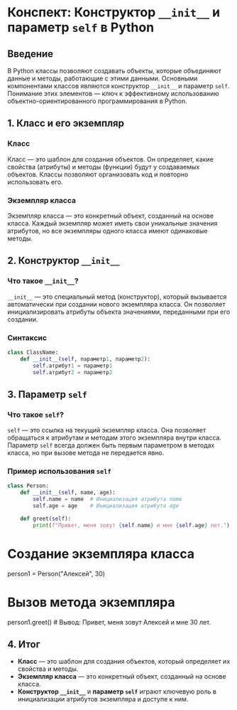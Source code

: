 # Конспект: Конструктор `__init__` и параметр `self` в Python

## Введение

В Python классы позволяют создавать объекты, которые объединяют данные и методы, работающие с этими данными. Основными компонентами классов являются конструктор `__init__` и параметр `self`. Понимание этих элементов — ключ к эффективному использованию объектно-ориентированного программирования в Python.

## 1. Класс и его экземпляр

### Класс

Класс — это шаблон для создания объектов. Он определяет, какие свойства (атрибуты) и методы (функции) будут у создаваемых объектов. Классы позволяют организовать код и повторно использовать его.

### Экземпляр класса

Экземпляр класса — это конкретный объект, созданный на основе класса. Каждый экземпляр может иметь свои уникальные значения атрибутов, но все экземпляры одного класса имеют одинаковые методы.

## 2. Конструктор `__init__`

### Что такое `__init__`?

`__init__` — это специальный метод (конструктор), который вызывается автоматически при создании нового экземпляра класса. Он позволяет инициализировать атрибуты объекта значениями, переданными при его создании.

### Синтаксис

```python
class ClassName:
    def __init__(self, параметр1, параметр2):
        self.атрибут1 = параметр1
        self.атрибут2 = параметр2
```

## 3. Параметр `self`

### Что такое `self`?

`self` — это ссылка на текущий экземпляр класса. Она позволяет обращаться к атрибутам и методам этого экземпляра внутри класса. Параметр `self` всегда должен быть первым параметром в методах класса, но при вызове метода не передается явно.

### Пример использования `self`

```python
class Person:
    def __init__(self, name, age):
        self.name = name  # Инициализация атрибута name
        self.age = age    # Инициализация атрибута age

    def greet(self):
        print(f"Привет, меня зовут {self.name} и мне {self.age} лет.")
```

# Создание экземпляра класса
person1 = Person("Алексей", 30)

# Вызов метода экземпляра
person1.greet()  # Вывод: Привет, меня зовут Алексей и мне 30 лет.



## 4. Итог

- **Класс** — это шаблон для создания объектов, который определяет их свойства и методы.
- **Экземпляр класса** — это конкретный объект, созданный на основе класса.
- **Конструктор `__init__`** и **параметр `self`** играют ключевую роль в инициализации атрибутов экземпляра и доступе к ним.